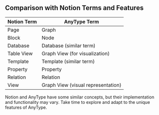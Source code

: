 ## Comparison with Notion Terms and Features

| Notion Term   | AnyType Term             |
|---------------|--------------------------|
| Page          | Graph                    |
| Block         | Node                     |
| Database      | Database (similar term)  |
| Table View    | Graph View (for visualization) |
| Template      | Template (similar term)  |
| Property      | Property                 |
| Relation      | Relation                 |
| View          | Graph View (visual representation)  |

Notion and AnyType have some similar concepts, but their implementation and functionality may vary. Take time to explore and adapt to the unique features of AnyType.
